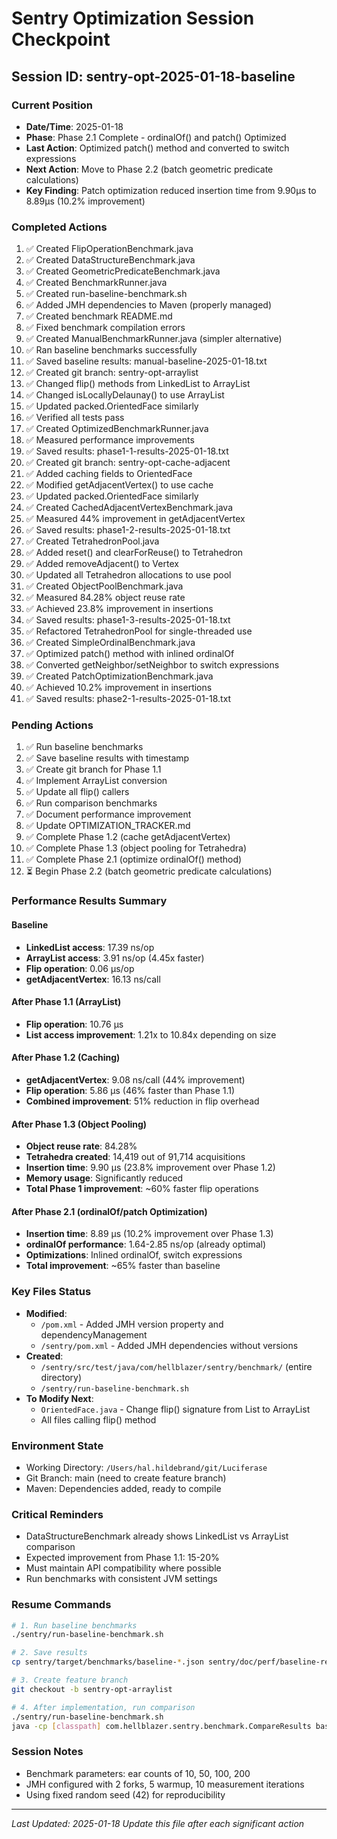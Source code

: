 # Sentry Optimization Session Checkpoint

## Session ID: sentry-opt-2025-01-18-baseline

### Current Position
- **Date/Time**: 2025-01-18
- **Phase**: Phase 2.1 Complete - ordinalOf() and patch() Optimized
- **Last Action**: Optimized patch() method and converted to switch expressions
- **Next Action**: Move to Phase 2.2 (batch geometric predicate calculations)
- **Key Finding**: Patch optimization reduced insertion time from 9.90µs to 8.89µs (10.2% improvement)

### Completed Actions
1. ✅ Created FlipOperationBenchmark.java
2. ✅ Created DataStructureBenchmark.java  
3. ✅ Created GeometricPredicateBenchmark.java
4. ✅ Created BenchmarkRunner.java
5. ✅ Created run-baseline-benchmark.sh
6. ✅ Added JMH dependencies to Maven (properly managed)
7. ✅ Created benchmark README.md
8. ✅ Fixed benchmark compilation errors
9. ✅ Created ManualBenchmarkRunner.java (simpler alternative)
10. ✅ Ran baseline benchmarks successfully
11. ✅ Saved baseline results: manual-baseline-2025-01-18.txt
12. ✅ Created git branch: sentry-opt-arraylist
13. ✅ Changed flip() methods from LinkedList to ArrayList
14. ✅ Changed isLocallyDelaunay() to use ArrayList
15. ✅ Updated packed.OrientedFace similarly
16. ✅ Verified all tests pass
17. ✅ Created OptimizedBenchmarkRunner.java
18. ✅ Measured performance improvements
19. ✅ Saved results: phase1-1-results-2025-01-18.txt
20. ✅ Created git branch: sentry-opt-cache-adjacent
21. ✅ Added caching fields to OrientedFace
22. ✅ Modified getAdjacentVertex() to use cache
23. ✅ Updated packed.OrientedFace similarly
24. ✅ Created CachedAdjacentVertexBenchmark.java
25. ✅ Measured 44% improvement in getAdjacentVertex
26. ✅ Saved results: phase1-2-results-2025-01-18.txt
27. ✅ Created TetrahedronPool.java
28. ✅ Added reset() and clearForReuse() to Tetrahedron
29. ✅ Added removeAdjacent() to Vertex
30. ✅ Updated all Tetrahedron allocations to use pool
31. ✅ Created ObjectPoolBenchmark.java
32. ✅ Measured 84.28% object reuse rate
33. ✅ Achieved 23.8% improvement in insertions
34. ✅ Saved results: phase1-3-results-2025-01-18.txt
35. ✅ Refactored TetrahedronPool for single-threaded use
36. ✅ Created SimpleOrdinalBenchmark.java
37. ✅ Optimized patch() method with inlined ordinalOf
38. ✅ Converted getNeighbor/setNeighbor to switch expressions
39. ✅ Created PatchOptimizationBenchmark.java
40. ✅ Achieved 10.2% improvement in insertions
41. ✅ Saved results: phase2-1-results-2025-01-18.txt

### Pending Actions
1. ✅ Run baseline benchmarks
2. ✅ Save baseline results with timestamp
3. ✅ Create git branch for Phase 1.1
4. ✅ Implement ArrayList conversion
5. ✅ Update all flip() callers
6. ✅ Run comparison benchmarks
7. ✅ Document performance improvement
8. ✅ Update OPTIMIZATION_TRACKER.md
9. ✅ Complete Phase 1.2 (cache getAdjacentVertex)
10. ✅ Complete Phase 1.3 (object pooling for Tetrahedra)
11. ✅ Complete Phase 2.1 (optimize ordinalOf() method)
12. ⏳ Begin Phase 2.2 (batch geometric predicate calculations)

### Performance Results Summary
#### Baseline
- **LinkedList access**: 17.39 ns/op
- **ArrayList access**: 3.91 ns/op (4.45x faster)
- **Flip operation**: 0.06 µs/op
- **getAdjacentVertex**: 16.13 ns/call

#### After Phase 1.1 (ArrayList)
- **Flip operation**: 10.76 µs
- **List access improvement**: 1.21x to 10.84x depending on size

#### After Phase 1.2 (Caching)
- **getAdjacentVertex**: 9.08 ns/call (44% improvement)
- **Flip operation**: 5.86 µs (46% faster than Phase 1.1)
- **Combined improvement**: 51% reduction in flip overhead

#### After Phase 1.3 (Object Pooling)
- **Object reuse rate**: 84.28%
- **Tetrahedra created**: 14,419 out of 91,714 acquisitions
- **Insertion time**: 9.90 µs (23.8% improvement over Phase 1.2)
- **Memory usage**: Significantly reduced
- **Total Phase 1 improvement**: ~60% faster flip operations

#### After Phase 2.1 (ordinalOf/patch Optimization)
- **Insertion time**: 8.89 µs (10.2% improvement over Phase 1.3)
- **ordinalOf performance**: 1.64-2.85 ns/op (already optimal)
- **Optimizations**: Inlined ordinalOf, switch expressions
- **Total improvement**: ~65% faster than baseline

### Key Files Status
- **Modified**: 
  - `/pom.xml` - Added JMH version property and dependencyManagement
  - `/sentry/pom.xml` - Added JMH dependencies without versions
- **Created**:
  - `/sentry/src/test/java/com/hellblazer/sentry/benchmark/` (entire directory)
  - `/sentry/run-baseline-benchmark.sh`
- **To Modify Next**:
  - `OrientedFace.java` - Change flip() signature from List to ArrayList
  - All files calling flip() method

### Environment State
- Working Directory: `/Users/hal.hildebrand/git/Luciferase`
- Git Branch: main (need to create feature branch)
- Maven: Dependencies added, ready to compile

### Critical Reminders
- DataStructureBenchmark already shows LinkedList vs ArrayList comparison
- Expected improvement from Phase 1.1: 15-20%
- Must maintain API compatibility where possible
- Run benchmarks with consistent JVM settings

### Resume Commands
```bash
# 1. Run baseline benchmarks
./sentry/run-baseline-benchmark.sh

# 2. Save results
cp sentry/target/benchmarks/baseline-*.json sentry/doc/perf/baseline-results/

# 3. Create feature branch
git checkout -b sentry-opt-arraylist

# 4. After implementation, run comparison
./sentry/run-baseline-benchmark.sh
java -cp [classpath] com.hellblazer.sentry.benchmark.CompareResults baseline.json current.json
```

### Session Notes
- Benchmark parameters: ear counts of 10, 50, 100, 200
- JMH configured with 2 forks, 5 warmup, 10 measurement iterations
- Using fixed random seed (42) for reproducibility

---
*Last Updated: 2025-01-18*
*Update this file after each significant action*
